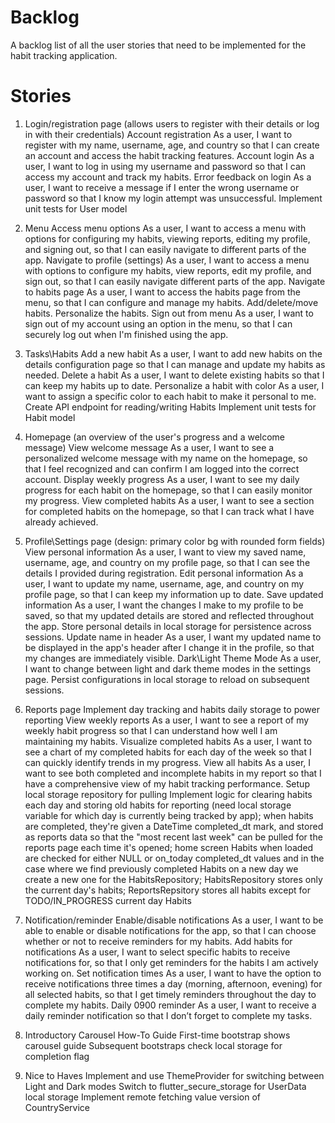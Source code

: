 # Backlog 

A backlog list of all the user stories that need to be implemented for the habit tracking application.


# Stories

1. Login/registration page (allows users to register with their details or log in with their credentials)
    Account registration
        As a user, I want to register with my name, username, age, and country so that I can create an account and access the habit tracking features.
    Account login
        As a user, I want to log in using my username and password so that I can access my account and track my habits.
    Error feedback on login
        As a user, I want to receive a message if I enter the wrong username or password so that I know my login attempt was unsuccessful.
    Implement unit tests for User model

2. Menu
    Access menu options
        As a user, I want to access a menu with options for configuring my habits, viewing reports, editing my profile, and signing out, so that I can easily navigate to different parts of the app.
    Navigate to profile  (settings)
        As a user, I want to access a menu with options to configure my habits, view reports, edit my profile, and sign out, so that I can easily navigate different parts of the app.
    Navigate to habits page
        As a user, I want to access the habits page from the menu, so that I can configure and manage my habits. Add/delete/move habits. Personalize the habits.
    Sign out from menu
        As a user, I want to sign out of my account using an option in the menu, so that I can securely log out when I'm finished using the app.

3. Tasks\Habits
    Add a new habit
        As a user, I want to add new habits on the details configuration page so that I can manage and update my habits as needed.
    Delete a habit
        As a user, I want to delete existing habits so that I can keep my habits up to date.
    Personalize a habit with color
        As a user, I want to assign a specific color to each habit to make it personal to me.
    Create API endpoint for reading/writing Habits
    Implement unit tests for Habit model

4. Homepage (an overview of the user's progress and a welcome message)
    View welcome message
        As a user, I want to see a personalized welcome message with my name on the homepage, so that I feel recognized and can confirm I am logged into the correct account.
    Display weekly progress
        As a user, I want to see my daily progress for each habit on the homepage, so that I can easily monitor my progress.
    View completed habits
        As a user, I want to see a section for completed habits on the homepage, so that I can track what I have already achieved.

5. Profile\Settings page (design: primary color bg with rounded form fields)
    View personal information
        As a user, I want to view my saved name, username, age, and country on my profile page, so that I can see the details I provided during registration.
    Edit personal information
        As a user, I want to update my name, username, age, and country on my profile page, so that I can keep my information up to date.
    Save updated information
        As a user, I want the changes I make to my profile to be saved, so that my updated details are stored and reflected throughout the app.
        Store personal details in local storage for persistence across sessions.
    Update name in header
        As a user, I want my updated name to be displayed in the app's header after I change it in the profile, so that my changes are immediately visible.
    Dark\Light Theme Mode
        As a user, I want to change between light and dark theme modes in the settings page.
        Persist configurations in local storage to reload on subsequent sessions.

6. Reports page
    Implement day tracking and habits daily storage to power reporting
    View weekly reports
        As a user, I want to see a report of my weekly habit progress so that I can understand how well I am maintaining my habits.
    Visualize completed habits
        As a user, I want to see a chart of my completed habits for each day of the week so that I can quickly identify trends in my progress.
    View all habits
        As a user, I want to see both completed and incomplete habits in my report so that I have a comprehensive view of my habit tracking performance.
    Setup local storage repository for pulling 
    Implement logic for clearing habits each day and storing old habits for reporting (need local storage variable for which day is currently being tracked by app);
    when habits are completed, they're given a DateTime completed_dt mark, and stored as reports data
    so that the "most recent last week" can be pulled for the reports page each time it's opened;
    home screen Habits when loaded are checked for either NULL or on_today completed_dt values and
    in the case where we find previously completed Habits on a new day we create a new one for the
    HabitsRepository; HabitsRepository stores only the current day's habits; ReportsRepsitory stores
    all habits except for TODO/IN_PROGRESS current day Habits

7. Notification/reminder
    Enable/disable notifications
        As a user, I want to be able to enable or disable notifications for the app, so that I can choose whether or not to receive reminders for my habits.
    Add habits for notifications
        As a user, I want to select specific habits to receive notifications for, so that I only get reminders for the habits I am actively working on.
    Set notification times
        As a user, I want to have the option to receive notifications three times a day (morning, afternoon, evening) for all selected habits, so that I get timely reminders throughout the day to complete my habits.
    Daily 0900 reminder
        As a user, I want to receive a daily reminder notification so that I don’t forget to complete my tasks.
    
8. Introductory Carousel How-To Guide
    First-time bootstrap shows carousel guide
    Subsequent bootstraps check local storage for completion flag

9. Nice to Haves
    Implement and use ThemeProvider for switching between Light and Dark modes
    Switch to flutter_secure_storage for UserData local storage
    Implement remote fetching value version of CountryService
